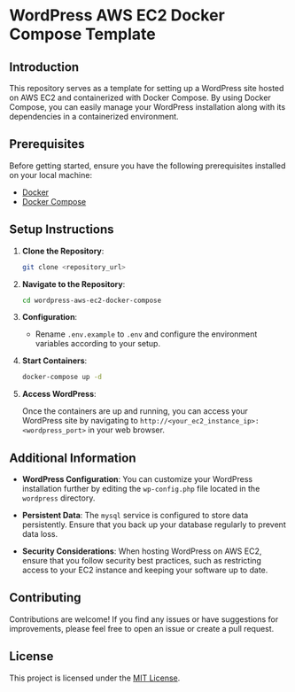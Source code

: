 # WordPress AWS EC2 Docker Compose Template

## Introduction

This repository serves as a template for setting up a WordPress site hosted on AWS EC2 and containerized with Docker Compose. By using Docker Compose, you can easily manage your WordPress installation along with its dependencies in a containerized environment.

## Prerequisites

Before getting started, ensure you have the following prerequisites installed on your local machine:

- [Docker](https://docs.docker.com/get-docker/)
- [Docker Compose](https://docs.docker.com/compose/install/)

## Setup Instructions

1. **Clone the Repository**:

    ```bash
    git clone <repository_url>
    ```

2. **Navigate to the Repository**:

    ```bash
    cd wordpress-aws-ec2-docker-compose
    ```

3. **Configuration**:

    - Rename `.env.example` to `.env` and configure the environment variables according to your setup.

4. **Start Containers**:

    ```bash
    docker-compose up -d
    ```

5. **Access WordPress**:

    Once the containers are up and running, you can access your WordPress site by navigating to `http://<your_ec2_instance_ip>:<wordpress_port>` in your web browser.

## Additional Information

- **WordPress Configuration**: You can customize your WordPress installation further by editing the `wp-config.php` file located in the `wordpress` directory.

- **Persistent Data**: The `mysql` service is configured to store data persistently. Ensure that you back up your database regularly to prevent data loss.

- **Security Considerations**: When hosting WordPress on AWS EC2, ensure that you follow security best practices, such as restricting access to your EC2 instance and keeping your software up to date.

## Contributing

Contributions are welcome! If you find any issues or have suggestions for improvements, please feel free to open an issue or create a pull request.

## License

This project is licensed under the [MIT License](LICENSE).

